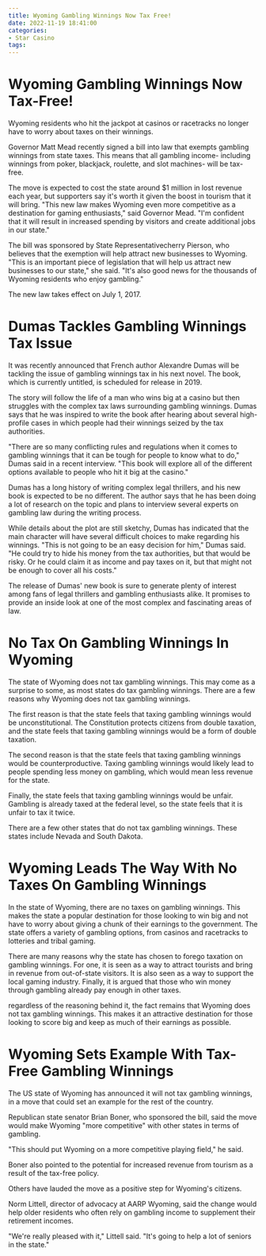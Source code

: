 ```yaml
---
title: Wyoming Gambling Winnings Now Tax Free!
date: 2022-11-19 18:41:00
categories:
- Star Casino
tags:
---
```



#  Wyoming Gambling Winnings Now Tax-Free!

Wyoming residents who hit the jackpot at casinos or racetracks no longer have to worry about taxes on their winnings.

Governor Matt Mead recently signed a bill into law that exempts gambling winnings from state taxes. This means that all gambling income- including winnings from poker, blackjack, roulette, and slot machines- will be tax-free.

The move is expected to cost the state around $1 million in lost revenue each year, but supporters say it's worth it given the boost in tourism that it will bring.
"This new law makes Wyoming even more competitive as a destination for gaming enthusiasts," said Governor Mead. "I'm confident that it will result in increased spending by visitors and create additional jobs in our state."

The bill was sponsored by State Representativecherry Pierson, who believes that the exemption will help attract new businesses to Wyoming. "This is an important piece of legislation that will help us attract new businesses to our state," she said. "It's also good news for the thousands of Wyoming residents who enjoy gambling."

The new law takes effect on July 1, 2017.

#  Dumas Tackles Gambling Winnings Tax Issue

It was recently announced that French author Alexandre Dumas will be tackling the issue of gambling winnings tax in his next novel. The book, which is currently untitled, is scheduled for release in 2019.

The story will follow the life of a man who wins big at a casino but then struggles with the complex tax laws surrounding gambling winnings. Dumas says that he was inspired to write the book after hearing about several high-profile cases in which people had their winnings seized by the tax authorities.

"There are so many conflicting rules and regulations when it comes to gambling winnings that it can be tough for people to know what to do," Dumas said in a recent interview. "This book will explore all of the different options available to people who hit it big at the casino."

Dumas has a long history of writing complex legal thrillers, and his new book is expected to be no different. The author says that he has been doing a lot of research on the topic and plans to interview several experts on gambling law during the writing process.

While details about the plot are still sketchy, Dumas has indicated that the main character will have several difficult choices to make regarding his winnings. "This is not going to be an easy decision for him," Dumas said. "He could try to hide his money from the tax authorities, but that would be risky. Or he could claim it as income and pay taxes on it, but that might not be enough to cover all his costs."

The release of Dumas' new book is sure to generate plenty of interest among fans of legal thrillers and gambling enthusiasts alike. It promises to provide an inside look at one of the most complex and fascinating areas of law.

#  No Tax On Gambling Winnings In Wyoming

The state of Wyoming does not tax gambling winnings. This may come as a surprise to some, as most states do tax gambling winnings. There are a few reasons why Wyoming does not tax gambling winnings.

The first reason is that the state feels that taxing gambling winnings would be unconstitutional. The Constitution protects citizens from double taxation, and the state feels that taxing gambling winnings would be a form of double taxation.

The second reason is that the state feels that taxing gambling winnings would be counterproductive. Taxing gambling winnings would likely lead to people spending less money on gambling, which would mean less revenue for the state.

Finally, the state feels that taxing gambling winnings would be unfair. Gambling is already taxed at the federal level, so the state feels that it is unfair to tax it twice.

There are a few other states that do not tax gambling winnings. These states include Nevada and South Dakota.

#  Wyoming Leads The Way With No Taxes On Gambling Winnings

In the state of Wyoming, there are no taxes on gambling winnings. This makes the state a popular destination for those looking to win big and not have to worry about giving a chunk of their earnings to the government. The state offers a variety of gambling options, from casinos and racetracks to lotteries and tribal gaming.

There are many reasons why the state has chosen to forego taxation on gambling winnings. For one, it is seen as a way to attract tourists and bring in revenue from out-of-state visitors. It is also seen as a way to support the local gaming industry. Finally, it is argued that those who win money through gambling already pay enough in other taxes.

 regardless of the reasoning behind it, the fact remains that Wyoming does not tax gambling winnings. This makes it an attractive destination for those looking to score big and keep as much of their earnings as possible.

#  Wyoming Sets Example With Tax-Free Gambling Winnings

The US state of Wyoming has announced it will not tax gambling winnings, in a move that could set an example for the rest of the country.

Republican state senator Brian Boner, who sponsored the bill, said the move would make Wyoming "more competitive" with other states in terms of gambling.

"This should put Wyoming on a more competitive playing field," he said.

Boner also pointed to the potential for increased revenue from tourism as a result of the tax-free policy.

Others have lauded the move as a positive step for Wyoming's citizens.

Norm Littell, director of advocacy at AARP Wyoming, said the change would help older residents who often rely on gambling income to supplement their retirement incomes.

"We're really pleased with it," Littell said. "It's going to help a lot of seniors in the state."